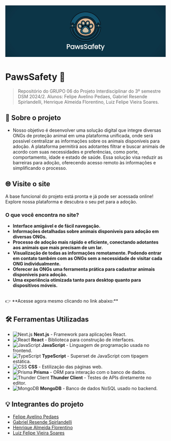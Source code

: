 # <img src="img/capatopo.jpg">
# PawsSafety 🐾
> Repositório do GRUPO 06 do Projeto Interdisciplinar do 3º semestre DSM 2024/2. Alunos: Felipe Avelino Pedaes, Gabriel Resende Spirlandelli, Henrique Almeida Florentino, Luiz Felipe Vieira Soares.


## 📜 Sobre o projeto 
* Nosso objetivo é desenvolver uma solução digital que integre diversas ONGs de proteção animal em uma plataforma unificada, onde será possível centralizar as informações 
sobre os animais disponíveis para adoção. A plataforma permitirá aos adotantes filtrar e buscar animais de acordo com suas necessidades e preferências, como porte, comportamento, idade e 
estado de saúde. Essa solução visa reduzir as barreiras para adoção, oferecendo acesso remoto às informações e simplificando o processo. 


## 🌐 Visite o site 
A base funcional do projeto está pronta e já pode ser acessada online!
Explore nossa plataforma e descubra o seu pet para a adoção.

### **O que você encontra no site?**
- **Interface amigável e de fácil navegação.**
- **Informações detalhadas sobre animais disponíveis para adoção em diversas ONGs.** 
- **Processo de adoção mais rápido e eficiente, conectando adotantes aos animais que mais precisam de um lar.**
- **Visualização de todas as informações remotamente. Podendo entrar em contato também com as ONGs sem a necessidade de visitar cada ONG individualmente.**
- **Oferecer às ONGs uma ferramenta prática para cadastrar animais disponíveis para adoção.**  
- **Uma experiência otimizada tanto para desktop quanto para dispositivos móveis.**
<br />  
👉 **Acesse agora mesmo clicando no link abaixo:**  


## 🛠️ Ferramentas Utilizadas  

- ![Next.js](https://img.shields.io/badge/-Next.js-000?logo=next.js&logoColor=white) **Next.js** - Framework para aplicações React.  
- ![React](https://img.shields.io/badge/-React-61DAFB?logo=react&logoColor=black) **React** - Biblioteca para construção de interfaces.  
- ![JavaScript](https://img.shields.io/badge/-JavaScript-F7DF1E?logo=javascript&logoColor=black) **JavaScript** - Linguagem de programação usada no frontend.  
- ![TypeScript](https://img.shields.io/badge/-TypeScript-3178C6?logo=typescript&logoColor=white) **TypeScript** - Superset de JavaScript com tipagem estática.  
- ![CSS](https://img.shields.io/badge/-CSS-1572B6?logo=css3&logoColor=white) **CSS** - Estilização das páginas web.  
- ![Prisma](https://img.shields.io/badge/-Prisma-2D3748?logo=prisma&logoColor=white) **Prisma** - ORM para interação com o banco de dados.  
- ![Thunder Client](https://img.shields.io/badge/-Thunder%20Client-000000?logo=thunder-client&logoColor=white) **Thunder Client** - Testes de APIs diretamente no editor.  
- ![MongoDB](https://img.shields.io/badge/-MongoDB-47A248?logo=mongodb&logoColor=white) **MongoDB** - Banco de dados NoSQL usado no backend.  


## 💡 Integrantes do projeto

* [Felipe Avelino Pedaes](https://github.com/ITzspi)
* [Gabriel Resende Spirlandelli](https://github.com/gabrielspirlan)
* [Henrique Almeida Florentino](https://github.com/henriqueflorentino)
* [Luiz Felipe Vieira Soares](https://github.com/luizfelipesoarees)

